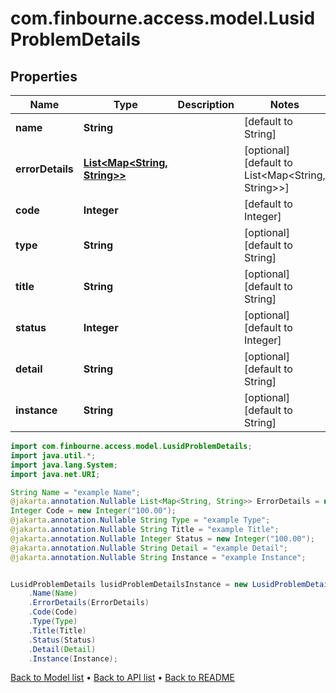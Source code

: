 # com.finbourne.access.model.LusidProblemDetails

## Properties

Name | Type | Description | Notes
------------ | ------------- | ------------- | -------------
**name** | **String** |  | [default to String]
**errorDetails** | [**List&lt;Map&lt;String, String&gt;&gt;**](Map.md) |  | [optional] [default to List<Map<String, String>>]
**code** | **Integer** |  | [default to Integer]
**type** | **String** |  | [optional] [default to String]
**title** | **String** |  | [optional] [default to String]
**status** | **Integer** |  | [optional] [default to Integer]
**detail** | **String** |  | [optional] [default to String]
**instance** | **String** |  | [optional] [default to String]

```java
import com.finbourne.access.model.LusidProblemDetails;
import java.util.*;
import java.lang.System;
import java.net.URI;

String Name = "example Name";
@jakarta.annotation.Nullable List<Map<String, String>> ErrorDetails = new List<Map<String, String>>();
Integer Code = new Integer("100.00");
@jakarta.annotation.Nullable String Type = "example Type";
@jakarta.annotation.Nullable String Title = "example Title";
@jakarta.annotation.Nullable Integer Status = new Integer("100.00");
@jakarta.annotation.Nullable String Detail = "example Detail";
@jakarta.annotation.Nullable String Instance = "example Instance";


LusidProblemDetails lusidProblemDetailsInstance = new LusidProblemDetails()
    .Name(Name)
    .ErrorDetails(ErrorDetails)
    .Code(Code)
    .Type(Type)
    .Title(Title)
    .Status(Status)
    .Detail(Detail)
    .Instance(Instance);
```


[Back to Model list](../README.md#documentation-for-models) &#8226; [Back to API list](../README.md#documentation-for-api-endpoints) &#8226; [Back to README](../README.md)
